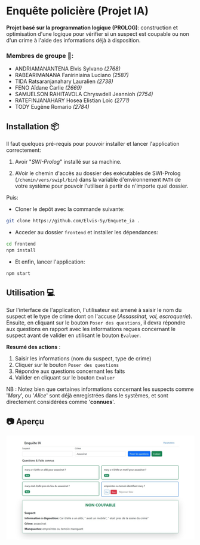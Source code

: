 # Enquête policière (Projet IA)

**Projet basé sur la programmation logique (PROLOG)**: construction et optimisation d'une logique pour vérifier si un suspect est coupable ou non d'un crime à l'aide des informations déjà à disposition.

### Membres de groupe 🤝:
- ANDRIAMANANTENA Elvis Sylvano *(2768)*
- RABEARIMANANA Faniriniaina Luciano *(2587)*
- TIDA Ratsaranjanahary Lauralien *(2738)*
- FENO Aïdane Carlie *(2669)*
- SAMUELSON RAHITAVOLA Chryswdell Jeannioh *(2754)*
- RATEFINJANAHARY Hosea Elistian Loic *(2771)*
- TODY Eugène Romario *(2784)*

## Installation 📦
Il faut quelques pré-requis pour pouvoir installer et lancer l'application correctement:

1. Avoir "*SWI-Prolog*" installé sur sa machine.

2. AVoir le chemin d'accès au dossier des exécutables de SWI-Prolog (`/chemin/vers/swipl/bin`) dans la variable d'environnement `PATH` de votre système pour pouvoir l'utiliser à partir de n'importe quel dossier.

Puis:

- Cloner le depôt avec la commande suivante:

```bash
git clone https://github.com/Elvis-Sy/Enquete_ia .
```

- Acceder au dossier `frontend` et installer les dépendances:

```bash
cd frontend
npm install 
```

- Et enfin, lancer l'application:

```bash
npm start
```

## Utilisation 💻

Sur l'interface de l'application, l'utilisateur est amené à saisir le nom du suspect et le type de crime dont on l'accuse (*Assassinat, vol, escroquerie*). Ensuite, en cliquant sur le bouton `Poser des questions`, il devra répondre aux questions en rapport avec les informations reçues concernant le suspect avant de valider en utilisant le bouton `Evaluer`.

**Resumé des actions** :

1. Saisir les informations (nom du suspect, type de crime)
2. Cliquer sur le bouton `Poser des questions`
3. Répondre aux questions concernant les faits
4. Valider en cliquant sur le bouton `Evaluer`

NB : Notez bien que certaines informations concernant les suspects comme '*Mary*', ou '*Alice*' sont déjà enregistrées dans le systèmes, et sont directement considérées comme '**connues**'.


## 📷 Aperçu

![Aperçu de l'application](./frontend/public/images/preview.jpeg)



